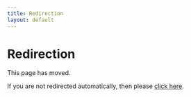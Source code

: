 ```yaml
---
title: Redirection
layout: default
---
```

# Redirection

This page has moved.

If you are not redirected automatically, then please [click here](clean-code.html).
